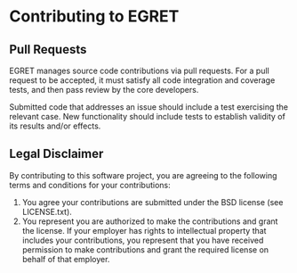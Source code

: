 Contributing to EGRET
=====================

Pull Requests
-------------

EGRET manages source code contributions via pull requests. For a pull request
to be accepted, it must satisfy all code integration and coverage tests, and
then pass review by the core developers.

Submitted code that addresses an issue should include a test exercising the
relevant case. New functionality should include tests to establish validity of
its results and/or effects.

Legal Disclaimer
----------------

By contributing to this software project, you are agreeing to the
following terms and conditions for your contributions:

1. You agree your contributions are submitted under the BSD license (see LICENSE.txt).
2. You represent you are authorized to make the contributions and grant
   the license. If your employer has rights to intellectual property that
   includes your contributions, you represent that you have received
   permission to make contributions and grant the required license on
   behalf of that employer.
